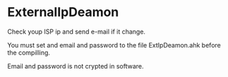 # ExternalIpDeamon
Check youp ISP ip and send e-mail if it change.

You must set and email and password to the file ExtIpDeamon.ahk before the compilling.

Email and password is not crypted in software.
